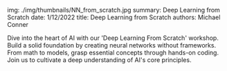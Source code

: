 img: ./img/thumbnails/NN_from_scratch.jpg
summary: Deep Learning from Scratch
date: 1/12/2022
title: Deep Learning from Scratch
authors: Michael Conner

Dive into the heart of AI with our 'Deep Learning From Scratch' workshop. Build a solid foundation by creating neural networks without frameworks. From math to models, grasp essential concepts through hands-on coding. Join us to cultivate a deep understanding of AI's core principles.